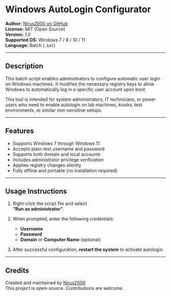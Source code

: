 # Windows AutoLogin Configurator

**Author:** [Nirus2000 on GitHub](https://github.com/Nirus2000)  
**License:** MIT (Open Source)  
**Version:** 1.0  
**Supported OS:** Windows 7 / 8 / 10 / 11  
**Language:** Batch (`.bat`)

---

## Description

This batch script enables administrators to configure automatic user login on Windows machines. It modifies the necessary registry keys to allow Windows to automatically log in a specific user account upon boot.

This tool is intended for system administrators, IT technicians, or power users who need to enable autologin on lab machines, kiosks, test environments, or similar non-sensitive setups.

---

## Features

- Supports Windows 7 through Windows 11  
- Accepts plain-text username and password  
- Supports both domain and local accounts  
- Includes administrator privilege verification  
- Applies registry changes silently  
- Fully offline and portable (no installation required)

---

## Usage Instructions

1. Right-click the script file and select  
   **“Run as administrator”**.

2. When prompted, enter the following credentials:
   - **Username**
   - **Password**
   - **Domain** or **Computer Name** (optional)

3. After successful configuration, **restart the system** to activate autologin.

---

## Credits

Created and maintained by [Nirus2000](https://github.com/Nirus2000)  
This project is open-source. Contributions are welcome.
